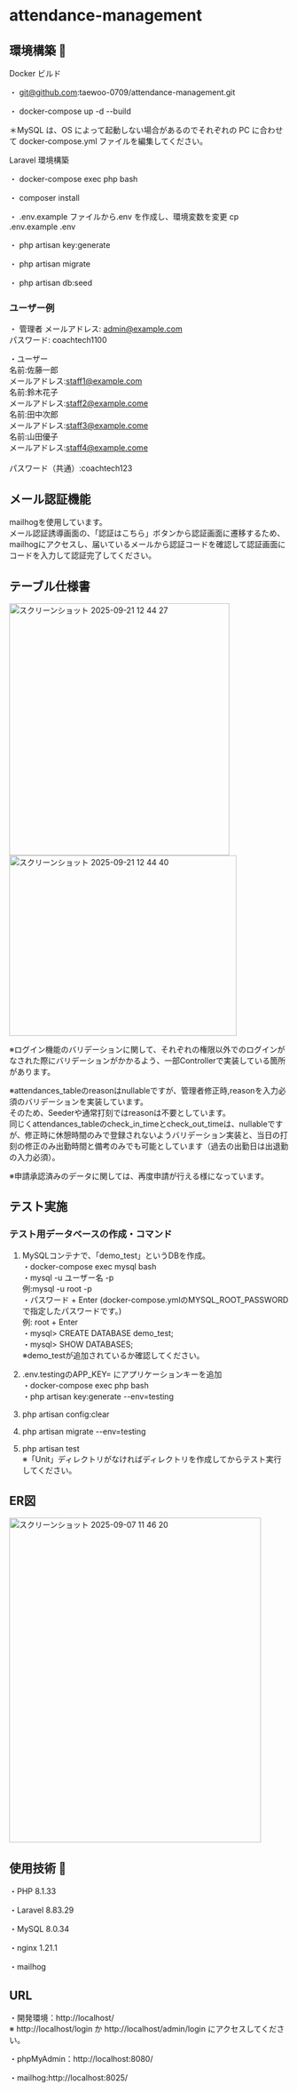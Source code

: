 # attendance-management

## 環境構築 🔗

Docker ビルド

・  git@github.com:taewoo-0709/attendance-management.git<br>

・  docker-compose up -d --build

＊MySQL は、OS によって起動しない場合があるのでそれぞれの PC に合わせて docker-compose.yml ファイルを編集してください。

Laravel 環境構築

・ docker-compose exec php bash

・ composer install

・ .env.example ファイルから.env を作成し、環境変数を変更
   cp .env.example .env

・ php artisan key:generate

・ php artisan migrate

・ php artisan db:seed

### ユーザー例
・ 管理者
メールアドレス: admin@example.com<br>
パスワード: coachtech1100

・ユーザー<br>
名前:佐藤一郎<br> メールアドレス:staff1@example.com<br>
名前:鈴木花子<br> メールアドレス:staff2@example.come<br>
名前:田中次郎<br> メールアドレス:staff3@example.come<br>
名前:山田優子<br> メールアドレス:staff4@example.come<br>
<br>
パスワード（共通）:coachtech123

## メール認証機能
mailhogを使用しています。<br>
メール認証誘導画面の、「認証はこちら」ボタンから認証画面に遷移するため、mailhogにアクセスし、届いているメールから認証コードを確認して認証画面にコードを入力して認証完了してください。

## テーブル仕様書
<img width="397" height="454" alt="スクリーンショット 2025-09-21 12 44 27" src="https://github.com/user-attachments/assets/e6fc2a28-d844-4da4-b2b8-1593adf1e208" /><br>
<img width="410" height="325" alt="スクリーンショット 2025-09-21 12 44 40" src="https://github.com/user-attachments/assets/6ecd1c57-2f22-4e47-84c1-4128fdcb3203" /><br>

※ログイン機能のバリデーションに関して、それぞれの権限以外でのログインがなされた際にバリデーションがかかるよう、一部Controllerで実装している箇所があります。<br>

※attendances_tableのreasonはnullableですが、管理者修正時,reasonを入力必須のバリデーションを実装しています。<br>そのため、Seederや通常打刻ではreasonは不要としています。<br>
同じくattendances_tableのcheck_in_timeとcheck_out_timeは、nullableですが、修正時に休憩時間のみで登録されないようバリデーション実装と、当日の打刻の修正のみ出勤時間と備考のみでも可能としています（過去の出勤日は出退勤の入力必須）。<br>

※申請承認済みのデータに関しては、再度申請が行える様になっています。

## テスト実施
### テスト用データベースの作成・コマンド
1. MySQLコンテナで、「demo_test」というDBを作成。<br>
・docker-compose exec mysql bash<br>
・mysql -u ユーザー名 -p<br>
  例:mysql -u root -p<br>
・パスワード + Enter (docker-compose.ymlのMYSQL_ROOT_PASSWORDで指定したパスワードです。)<br>
  例: root + Enter<br>
・mysql> CREATE DATABASE demo_test;<br>
・mysql> SHOW DATABASES;<br>
※demo_testが追加されているか確認してください。<br>

2. .env.testingのAPP_KEY= にアプリケーションキーを追加<br>
・docker-compose exec php bash<br>
・php artisan key:generate --env=testing<br>

3. php artisan config:clear
4. php artisan migrate --env=testing
5. php artisan test<br>
※「Unit」ディレクトリがなければディレクトリを作成してからテスト実行してください。

## ER図
<img width="454" height="585" alt="スクリーンショット 2025-09-07 11 46 20" src="https://github.com/user-attachments/assets/a2492ac9-8c59-428c-a38e-e2309a62e606" />

## 使用技術 🔗

・PHP 8.1.33

・Laravel 8.83.29

・MySQL 8.0.34

・nginx 1.21.1

・mailhog

## URL

・開発環境：http://localhost/ <br>
※ http://localhost/login か http://localhost/admin/login にアクセスしてください。

・phpMyAdmin：http://localhost:8080/

・mailhog:http://localhost:8025/